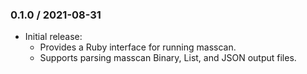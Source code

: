 ### 0.1.0 / 2021-08-31

* Initial release:
  * Provides a Ruby interface for running masscan.
  * Supports parsing masscan Binary, List, and JSON output files.

